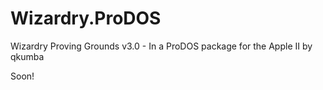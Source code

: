 # Wizardry.ProDOS
Wizardry Proving Grounds v3.0 - In a ProDOS package for the Apple II by qkumba

Soon!
